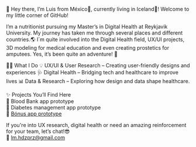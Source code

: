 👋 Hey there, I’m Luis from México🌴, currently living in Iceland🌌! Welcome to my little corner of GitHub!<br>

I’m a nutritionist pursuing my Master’s in Digital Health at Reykjavik University. My journey has taken me through several places and different countries.🌎 I´m quite involved into the Digital Health field, UX/UI projects, 3D modeling for medical education and even creating prostetics for amputees. Yes, it’s been quite an adventure! 🎢

👨‍💻 What I Do 💡 UX/UI & User Research – Creating user-friendly designs and experiences 🩺 Digital Health – Bridging tech and healthcare to improve lives 📊 Data & Research – Exploring how design and data shape healthcare.

✨ Projects You’ll Find Here<br> 📌 Blood Bank app prototype<br> 📌 Diabetes management app prototype<br> 📌 [Bónus app prototype](https://github.com/LuisMHPerez/Portfolio)

If you're into UX research, digital health or need an amazing reinforcement for your team, let’s chat!😎<br> 📧 lm.hdzprz@gmail.com
